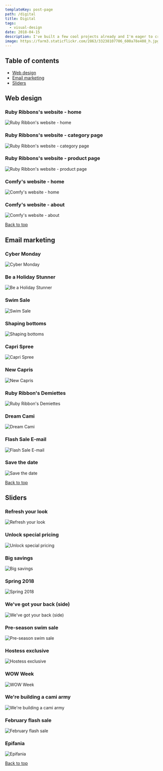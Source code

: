```yaml
---
templateKey: post-page
path: /digital
title: Digital
tags:
  - visual-design
date: 2018-04-15
description: I've built a few cool projects already and I'm eager to create more, combining my visual design skills with focus on user experience! 
image: https://farm3.staticflickr.com/2863/33238107706_600a78e408_h.jpg
---
```


<a id="table-of-contents"></a>
## Table of contents

- [Web design](#web-design)
- [Email marketing](#email-marketing)
- [Sliders](#sliders)

<a id="web-design"></a>
## Web design

### Ruby Ribbons's website - home

![Ruby Ribbon's website - home](/img/vd-digital-rr1.png)

### Ruby Ribbons's website - category page

![Ruby Ribbon's website - category page](/img/vd-digital-rr2.png)

### Ruby Ribbons's website - product page

![Ruby Ribbon's website - product page](/img/vd-digital-rr3.png)

### Comfy's website - home

![Comfy's website - home](https://farm3.staticflickr.com/2863/33238107706_600a78e408_h.jpg)

### Comfy's website - about

![Comfy's website - about](https://farm1.staticflickr.com/620/32896234830_9af87792a8_h.jpg)

<a href="#table-of-contents"><i class="far fa-arrow-alt-circle-up fa-lg"></i> Back to top</a>
<a id="email-marketing"></a>
## Email marketing

### Cyber Monday

![Cyber Monday](/img/vd-email-1.jpg)

### Be a Holiday Stunner

![Be a Holiday Stunner](/img/vd-email-2.jpg)

### Swim Sale

![Swim Sale](/img/vd-email-3.jpg)

### Shaping bottoms

![Shaping bottoms](/img/vd-email-4.jpg)

### Capri Spree

![Capri Spree](/img/vd-email-5.gif)

### New Capris

![New Capris](/img/vd-email-6.jpg)

### Ruby Ribbon's Demiettes

![Ruby Ribbon's Demiettes](/img/vd-email-7.jpg)

### Dream Cami

![Dream Cami](/img/vd-email-8.jpg)

### Flash Sale E-mail

![Flash Sale E-mail](/img/vd-email-9.jpg)

### Save the date

![Save the date](https://farm6.staticflickr.com/5809/21456729876_df5374b2c1_h.jpg)

<a href="#table-of-contents"><i class="far fa-arrow-alt-circle-up fa-lg"></i> Back to top</a>
<a id="sliders"></a>
## Sliders

### Refresh your look

![Refresh your look](/img/vd-sliders-1.jpg)

### Unlock special pricing

![Unlock special pricing](/img/vd-sliders-2.jpg)

### Big savings

![Big savings](/img/vd-sliders-3.jpg)

### Spring 2018

![Spring 2018](/img/vd-sliders-4.jpg)

### We've got your back (side)

![We've got your back (side)](/img/vd-sliders-5.jpg)

### Pre-season swim sale

![Pre-season swim sale](/img/vd-sliders-6.jpg)

### Hostess exclusive

![Hostess exclusive](/img/vd-sliders-7.jpg)

### WOW Week

![WOW Week](/img/vd-sliders-8.jpg)

### We're building a cami army

![We're building a cami army](/img/vd-sliders-9.png)

### February flash sale

![February flash sale](/img/vd-sliders-10.jpg)

### Epifania

![Epifania](/img/vd-sliders-11.jpg)

<a href="#table-of-contents"><i class="far fa-arrow-alt-circle-up fa-lg"></i> Back to top</a>